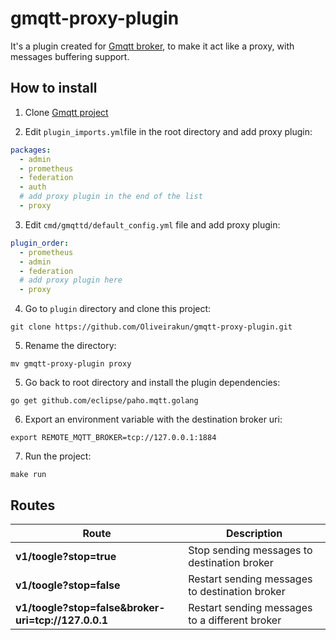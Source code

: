 # gmqtt-proxy-plugin
It's a plugin created for [Gmqtt broker](https://github.com/DrmagicE/gmqtt), to make it act like a proxy, with messages buffering support.

## How to install

1. Clone [Gmqtt project](https://github.com/DrmagicE/gmqtt)

2. Edit `plugin_imports.yml`file in the root directory and add proxy plugin:

```yml
packages:
  - admin
  - prometheus
  - federation
  - auth 
  # add proxy plugin in the end of the list
  - proxy 
```

3. Edit `cmd/gmqttd/default_config.yml` file and add proxy plugin:

```yml
plugin_order:  
  - prometheus
  - admin
  - federation
  # add proxy plugin here
  - proxy
```

4. Go to `plugin` directory and clone this project:

```shell
git clone https://github.com/Oliveirakun/gmqtt-proxy-plugin.git
```

5. Rename the directory:

```shell
mv gmqtt-proxy-plugin proxy
```

5. Go back to root directory and install the plugin dependencies:

```shell
go get github.com/eclipse/paho.mqtt.golang
```

6. Export an environment variable with the destination broker uri:

```shell
export REMOTE_MQTT_BROKER=tcp://127.0.0.1:1884
```

7. Run the project:

```shell
make run
```
## Routes

Route | Description
------------ | -------------
**v1/toogle?stop=true** | Stop sending messages to destination broker
**v1/toogle?stop=false** | Restart sending messages to destination broker
**v1/toogle?stop=false&broker-uri=tcp://127.0.0.1** | Restart sending messages to a different broker




